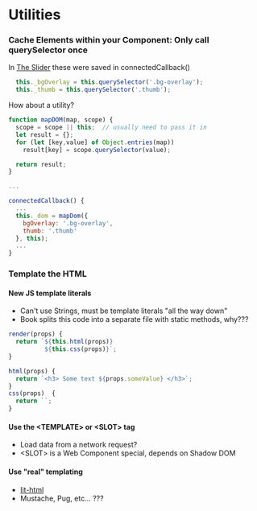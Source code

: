 # Utilities

### Cache Elements within your Component: Only call querySelector once

In [The Slider](05_slider.html) these were saved in connectedCallback()

```js
  this._bgOverlay = this.querySelector('.bg-overlay');
  this._thumb = this.querySelector('.thumb');
```

How about a utility?

```js
function mapDOM(map, scope) {
  scope = scope || this;  // usually need to pass it in
  let result = {};
  for (let [key,value] of Object.entries(map))
    result[key] = scope.querySelector(value);

  return result;
}

...

connectedCallback() {
  ...
  this._dom = mapDom({
    bgOverlay: '.bg-overlay',
    thumb: '.thumb'
  }, this);
  ...
}

```

### Template the HTML

#### New JS template literals
  - Can't use Strings, must be template literals "all the way down"
  - Book splits this code into a separate file with static methods, why???

```js
render(props) {
  return `${this.html(props)}
          ${this.css(props)}`;
}

html(props) {
  return `<h3> Some text ${props.someValue} </h3>`;
}
css(props)  {
  return ``;
}
```

#### Use the &lt;TEMPLATE&gt; or &lt;SLOT&gt; tag
  - Load data from a network request?
  - &lt;SLOT&gt; is a Web Component special, depends on Shadow DOM

#### Use "real" templating
 - [lit-html](https://lit-html.polymer-project.org/)
 - Mustache, Pug, etc... ???


